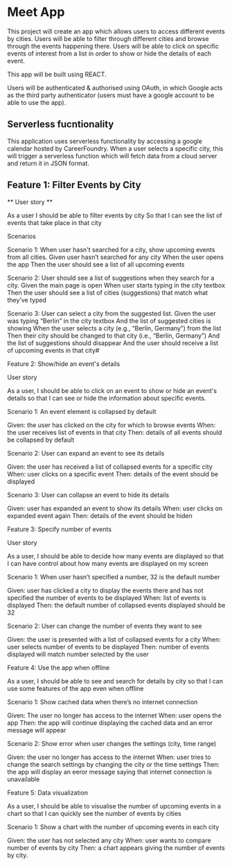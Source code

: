 # Meet App #

This project will create an app which allows users to access different events by cities. Users will be able to filter through different cities and browse through the events happening there. Users will be able to click on specific events of interest from a list in order to show or hide the details of each event. 

This app will be built using REACT.

Users will be authenticated & authorised using OAuth, in which Google acts as the third party authenticator (users must have a google account to be able to use the app).


## Serverless fucntionality ##

This application uses serverless functionality by accessing a google calendar hosted by CareerFoundry. When a user selects a specific city, this will trigger a serverless function which will fetch data from a cloud server and return it in JSON format. 

## Feature 1: Filter Events by City

** User story ** 

As a user I should be able to filter events by city So that I can see the list of events that take place in that city

Scenarios

Scenario 1: When user hasn't searched for a city, show upcoming events from all cities. Given user hasn’t searched for any city When the user opens the app Then the user should see a list of all upcoming events

Scenario 2: User should see a list of suggestions when they search for a city. Given the main page is open When user starts typing in the city textbox Then the user should see a list of cities (suggestions) that match what they’ve typed

Scenario 3: User can select a city from the suggested list. Given the user was typing “Berlin” in the city textbox And the list of suggested cities is showing When the user selects a city (e.g., “Berlin, Germany”) from the list Then their city should be changed to that city (i.e., “Berlin, Germany”) And the list of suggestions should disappear And the user should receive a list of upcoming events in that city#

Feature 2: Show/hide an event's details

User story

As a user, I should be able to click on an event to show or hide an event's details so that I can see or hide the information about specific events.

Scenario 1: An event element is collapsed by default

Given: the user has clicked on the city for which to browse events
When: the user receives list of events in that city
Then: details of all events should be collapsed by default

Scenario 2: User can expand an event to see its details

Given: the user has received a list of collapsed events for a specific city
When: user clicks on a specific event
Then: details of the event should be displayed

Scenario 3: User can collapse an event to hide its details

Given: user has expanded an event to show its details
When: user clicks on expanded event again
Then: details of the event should be hiden

Feature 3: Specify number of events

User story

As a user, I should be able to decide how many events are displayed so that I can have control about how many events are displayed on my screen

Scenario 1: When user hasn’t specified a number, 32 is the default number

Given: user has clicked a city to display the events there and has not specified the number of events to be displayed
When: list of events is displayed
Then: the default number of collapsed events displayed should be 32

Scenario 2: User can change the number of events they want to see

Given: the user is presented with a list of collapsed events for a city
When: user selects number of events to be displayed
Then: number of events displayed will match number selected by the user

Feature 4: Use the app when offline

As a user, I should be able to see and search for details by city so that I can use some features of the app even when offline

Scenario 1: Show cached data when there’s no internet connection

Given: The user no longer has access to the internet
When: user opens the app
Then: the app will continue displaying the cached data and an error message will appear

Scenario 2: Show error when user changes the settings (city, time range)

Given: the user no longer has access to the internet
When: user tries to change the search settings by changing the city or the time settings
Then: the app will display an eeror message saying that internet connection is unavailable

Feature 5: Data visualization

As a user, I should be able to visualise the number of upcoming events in a chart so that I can quickly see the number of events by cities

Scenario 1: Show a chart with the number of upcoming events in each city

Given: the user has not selected any city
When: user wants to compare number of events by city
Then: a chart appears giving the number of events by city.

